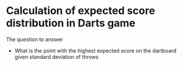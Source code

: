 # Calculation of expected score distribution in Darts game

The question to answer
* What is the point with the highest expected score on the dartboard given standard deviation of throws
